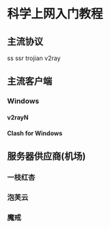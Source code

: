 # 科学上网入门教程


## 主流协议


ss
ssr
trojian
v2ray


## 主流客户端

### Windows


#### v2rayN


#### Clash for Windows


## 服务器供应商(机场)

### 一枝红杏

### 泡芙云

### 魔戒